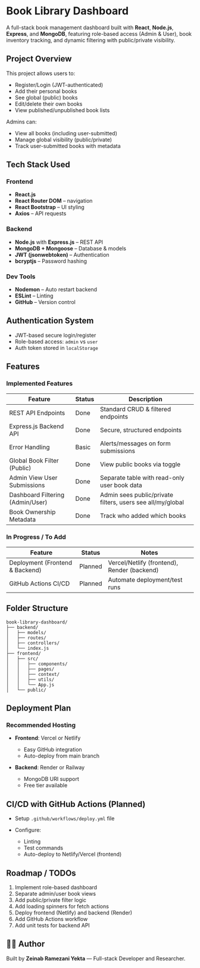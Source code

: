 # Book Library Dashboard

A full-stack book management dashboard built with **React**, **Node.js**, **Express**, and **MongoDB**, featuring role-based access (Admin & User), book inventory tracking, and dynamic filtering with public/private visibility.

##  Project Overview

This project allows users to:

* Register/Login (JWT-authenticated)
* Add their personal books
* See global (public) books
* Edit/delete their own books
* View published/unpublished book lists

Admins can:

* View all books (including user-submitted)
* Manage global visibility (public/private)
* Track user-submitted books with metadata

##  Tech Stack Used

###  Frontend

* **React.js**
* **React Router DOM** – navigation
* **React Bootstrap** – UI styling
* **Axios** – API requests

###  Backend

* **Node.js** with **Express.js** – REST API
* **MongoDB + Mongoose** – Database & models
* **JWT (jsonwebtoken)** – Authentication
* **bcryptjs** – Password hashing

###  Dev Tools

* **Nodemon** – Auto restart backend
* **ESLint** – Linting
* **GitHub** – Version control

##  Authentication System

* JWT-based secure login/register
* Role-based access: `admin` vs `user`
* Auth token stored in `localStorage`

##  Features

###  Implemented Features

| Feature                          | Status  | Description                                                |
| -------------------------------- | ------- | ---------------------------------------------------------- |
| REST API Endpoints               |  Done  | Standard CRUD & filtered endpoints                         |
| Express.js Backend API           |  Done  | Secure, structured endpoints                               |
| Error Handling                   |  Basic | Alerts/messages on form submissions                        |
| Global Book Filter (Public)      |  Done  | View public books via toggle                               |
| Admin View User Submissions      |  Done  | Separate table with read-only user book data               |
| Dashboard Filtering (Admin/User) |  Done  | Admin sees public/private filters, users see all/my/global |
| Book Ownership Metadata          |  Done  | Track who added which books                                |

###  In Progress / To Add

| Feature                         | Status     | Notes                                                  |
| ------------------------------- | ---------- | ------------------------------------------------------ |
| Deployment (Frontend & Backend) |  Planned | Vercel/Netlify (frontend), Render (backend) |
| GitHub Actions CI/CD            | Planned | Automate deployment/test runs                          


##  Folder Structure

```
book-library-dashboard/
├── backend/
│   ├── models/
│   ├── routes/
│   ├── controllers/
│   └── index.js
├── frontend/
│   ├── src/
│   │   ├── components/
│   │   ├── pages/
│   │   ├── context/
│   │   ├── utils/
│   │   └── App.js
│   └── public/
```

##  Deployment Plan

###  Recommended Hosting

* **Frontend**: Vercel or Netlify

  * Easy GitHub integration
  * Auto-deploy from main branch
* **Backend**: Render or Railway

  * MongoDB URI support
  * Free tier available

##  CI/CD with GitHub Actions (Planned)

* Setup `.github/workflows/deploy.yml` file
* Configure:

  * Linting
  * Test commands 
  * Auto-deploy to Netlify/Vercel (frontend)

##  Roadmap / TODOs

1.  Implement role-based dashboard
2.  Separate admin/user book views
3.  Add public/private filter logic
4.  Add loading spinners for fetch actions
5.  Deploy frontend (Netlify) and backend (Render)
6.  Add GitHub Actions workflow
7.  Add unit tests for backend API 

## 🧑‍💻 Author

Built by **Zeinab Ramezani Yekta** — Full-stack Developer and Researcher.


